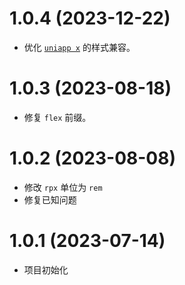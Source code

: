 # 1.0.4 (2023-12-22)
+ 优化 [`uniapp x`](https://doc.dcloud.net.cn/uni-app-x) 的样式兼容。

# 1.0.3 (2023-08-18)
+ 修复 `flex` 前缀。 

# 1.0.2 (2023-08-08)
+ 修改 `rpx` 单位为 `rem`
+ 修复已知问题

# 1.0.1 (2023-07-14)
+ 项目初始化